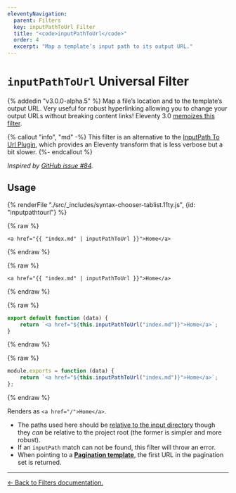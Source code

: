 ```yaml
---
eleventyNavigation:
  parent: Filters
  key: inputPathToUrl Filter
  title: "<code>inputPathToUrl</code>"
  order: 4
  excerpt: "Map a template’s input path to its output URL."
---
```


# `inputPathToUrl` Universal Filter

{% addedin "v3.0.0-alpha.5" %} Map a file’s location and to the template’s output URL. Very useful for robust hyperlinking allowing you to change your output URLs without breaking content links!  Eleventy 3.0 <!-- 3.0.0-alpha.15 --> [memoizes this filter](/docs/memoize).

{% callout "info", "md" -%}
This filter is an alternative to the [InputPath To Url Plugin](/docs/plugins/inputpath-to-url/), which provides an Eleventy transform that is less verbose but a bit slower.
{%- endcallout %}

_Inspired by [GitHub issue #84](https://github.com/11ty/eleventy/issues/84)._

## Usage

<is-land import="/js/seven-minute-tabs.js">
<seven-minute-tabs persist sync class="tabs-flush">
  {% renderFile "./src/_includes/syntax-chooser-tablist.11ty.js", {id: "inputpathtourl"} %}
  <div id="inputpathtourl-liquid" role="tabpanel">

{% raw %}

```liquid
<a href="{{ "index.md" | inputPathToUrl }}">Home</a>
```

{% endraw %}

  </div>
  <div id="inputpathtourl-njk" role="tabpanel">

{% raw %}

```jinja2
<a href="{{ "index.md" | inputPathToUrl }}">Home</a>
```

{% endraw %}

  </div>
  <div id="inputpathtourl-js" role="tabpanel">

{% raw %}

```js
export default function (data) {
	return `<a href="${this.inputPathToUrl("index.md")}">Home</a>`;
}
```

{% endraw %}

  </div>
  <div id="inputpathtourl-cjs" role="tabpanel">

{% raw %}

```js
module.exports = function (data) {
	return `<a href="${this.inputPathToUrl("index.md")}">Home</a>`;
};
```

{% endraw %}

  </div>
</seven-minute-tabs>
</is-land>

Renders as `<a href="/">Home</a>`.

- The paths used here should be [relative to the input directory](/docs/config/#input-directory) though they _can_ be relative to the project root (the former is simpler and more robust).
- If an `inputPath` match can not be found, this filter will throw an error.
- When pointing to a [**Pagination template**](/docs/pagination/), the first URL in the pagination set is returned.

---

[← Back to Filters documentation.](/docs/filters/)
